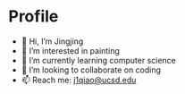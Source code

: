# Profile
- 👋 Hi, I’m Jingjing
- 👀 I’m interested in painting
- 🌱 I’m currently learning computer science
- 💞️ I’m looking to collaborate on coding
- 📫 Reach me: j1qiao@ucsd.edu

